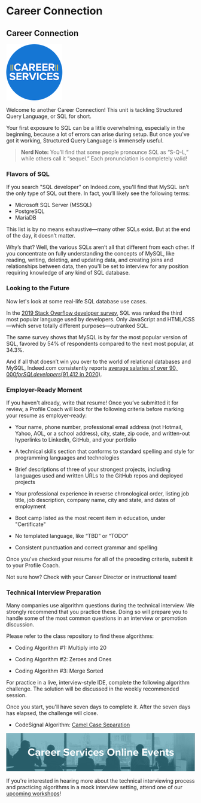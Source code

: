 # Career Connection

## Career Connection

![Career Services Logo](./assets/cs_logo.png#right)

Welcome to another Career Connection! This unit is tackling Structured Query Language, or SQL for short.

Your first exposure to SQL can be a little overwhelming, especially in the beginning, because a lot of errors can arise during setup. But once you've got it working, Structured Query Language is immensely useful.

> **Nerd Note:** You’ll find that some people pronounce SQL as “S-Q-L,” while others call it “sequel.” Each pronunciation is completely valid!

### Flavors of SQL

If you search "SQL developer" on Indeed.com, you'll find that MySQL isn’t the only type of SQL out there. In fact, you’ll likely see the following terms:

- Microsoft SQL Server (MSSQL)
- PostgreSQL
- MariaDB

This list is by no means exhaustive&mdash;many other SQLs exist. But at the end of the day, it doesn’t matter.

Why’s that? Well, the various SQLs aren’t all that different from each other. If you concentrate on fully understanding the concepts of MySQL, like reading, writing, deleting, and updating data, and creating joins and relationships between data, then you'll be set to interview for any position requiring knowledge of any kind of SQL database.

### Looking to the Future

Now let's look at some real-life SQL database use cases.

In the [2019 Stack Overflow developer survey](https://insights.stackoverflow.com/survey/2019), SQL was ranked the third most popular language used by developers. Only JavaScript and HTML/CSS&mdash;which serve totally different purposes&mdash;outranked SQL.

The same survey shows that MySQL is by far the most popular version of SQL, favored by 54% of respondents compared to the next most popular, at 34.3%.

And if all that doesn’t win you over to the world of relational databases and MySQL, Indeed.com consistently reports [average salaries of over $90,000 for SQL developers ($91,412 in 2020)](https://www.indeed.com/career/sql-developer/salaries).

### Employer-Ready Moment

If you haven't already, write that resume! Once you’ve submitted it for review, a Profile Coach will look for the following criteria before marking your resume as employer-ready:

- Your name, phone number, professional email address (not Hotmail, Yahoo, AOL, or a school address), city, state, zip code, and written-out hyperlinks to LinkedIn, GitHub, and your portfolio

- A technical skills section that conforms to standard spelling and style for programming languages and technologies

- Brief descriptions of three of your strongest projects, including languages used and written URLs to the GitHub repos and deployed projects

- Your professional experience in reverse chronological order, listing job title, job description, company name, city and state, and dates of employment

- Boot camp listed as the most recent item in education, under "Certificate"

- No templated language, like “TBD” or “TODO”

- Consistent punctuation and correct grammar and spelling

Once you've checked your resume for all of the preceding criteria, submit it to your Profile Coach.

Not sure how? Check with your Career Director or instructional team!

### Technical Interview Preparation

Many companies use algorithm questions during the technical interview. We strongly recommend that you practice these. Doing so will prepare you to handle some of the most common questions in an interview or promotion discussion.

Please refer to the class repository to find these algorithms:

- Coding Algorithm #1: Multiply into 20

- Coding Algorithm #2: Zeroes and Ones

- Coding Algorithm #3: Merge Sorted

For practice in a live, interview-style IDE, complete the following algorithm challenge. The solution will be discussed in the weekly recommended session.

Once you start, you'll have seven days to complete it. After the seven days has elapsed, the challenge will close.

- CodeSignal Algorithm: [Camel Case Separation](https://app.codesignal.com/public-test/Az2qBBpbLLktvi6MR/6KJ2ebjXrCiSPo)

![online-events](./assets/online-events.png)

If you're interested in hearing more about the technical interviewing process and practicing algorithms in a mock interview setting, attend one of our [upcoming workshops](https://careerservicesonlineevents.splashthat.com/)!

